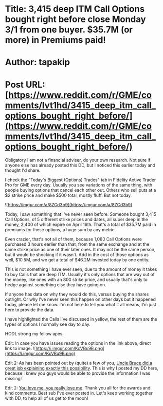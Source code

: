 # Title: 3,415 deep ITM Call Options bought right before close Monday 3/1 from one buyer. $35.7M (or more) in Premiums paid!
# Author: tapakip
# Post URL: [https://www.reddit.com/r/GME/comments/lvt1hd/3415_deep_itm_call_options_bought_right_before/](https://www.reddit.com/r/GME/comments/lvt1hd/3415_deep_itm_call_options_bought_right_before/)


Obligatory I am not a financial adviser, do your own research.  Not sure if anyone else has already posted this DD, but I noticed this earlier today and thought I'd share.

I check the "Today's Biggest (Options) Trades" tab in Fidelity Active Trader Pro for GME every day.  Usually you see variations of the same thing, with people buying options that cancel each other out.  Others who sell puts at a $2 strike price and make $500 total, mostly fluff.  But not today.

![https://imgur.com/a/8ZCd3b9](https://imgur.com/a/8ZCd3b9)

Today, I saw something that I've never seen before.  Someone bought 3,415 Call Options, of 5 different strike prices and dates, all super deep in the money, 2,400 of which expire on April 16th.  That's a total of $35.7M paid in premiums for these options, a huge sum by any metric.

Even crazier, that's not all of them, because 1,080 Call Options were purchased 3 hours earlier than that, from the same exchange and at the same strike price as one of their later ones.  It may not be the same person, but it would be shocking if it wasn't.  Add in the cost of those options as well, $10.5M, and we get a total of $46.2M invested today by one entity.

This is not something I have ever seen, due to the amount of money it takes to buy Calls that are deep ITM.  Usually it's only options that are way out of the money, like ones with an 800 strike price, and usually that's only to hedge against something else they have going on.

If anyone has data on why they would do this, versus buying the shares outright.  Or why I've never seen this happen on other days but it happened today, please let me know.  I'm not here to tell you what it all means, I'm just here to provide the data.

I have highlighted the Calls I've discussed in yellow, the rest of them are the types of options I normally see day to day.

HODL strong my fellow apes.

Edit: In case you have issues reading the options in the link above, direct link to image.  ![https://i.imgur.com/KcVBu9B.png](https://i.imgur.com/KcVBu9B.png)

Edit 2: As has been pointed out by (quite) a few of you, [Uncle Bruce did a great job explaining exactly this possibility](https://www.youtube.com/watch?v=VwXLRoAw3Z4).  This is why I posted my DD here, because I knew you guys would be able to provide the information I was missing!  

Edit 2: [You love me, you really love me](https://www.youtube.com/watch?v=2lPKU5qSO6A).  Thank you all for the awards and kind comments.  Best sub I've ever posted in.  Let's keep working together with DD, to help all of us get to the moon!